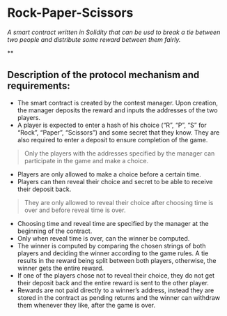 
# Rock-Paper-Scissors
*A smart contract written in Solidity that can be usd to break a tie between two people and distribute some reward between them fairly.*

**

## Description of the protocol mechanism and requirements:



 - The smart contract is created by the contest manager. Upon creation,
   the manager deposits the reward and inputs the addresses of the two
   players.
 - A player is expected to enter a hash of his choice (“R”, “P”, “S” for
   “Rock”, “Paper”, “Scissors”) and some secret that they know. They are
   also required to enter a deposit to ensure completion of the game.

> Only the players with the addresses specified by the manager can
> participate in the game and make a choice.

 - Players are only allowed to make a choice before a certain time.
 - Players can then reveal their choice and secret to be able to receive
   their deposit back. 
   

> They are only allowed to reveal their choice after choosing time is
> over and before reveal time is over.

 - Choosing time and reveal time are specified by the manager at the
   beginning of the contract.
 - Only when reveal time is over, can the winner be computed.
 - The winner is computed by comparing the chosen strings of both
   players and deciding the winner according to the game rules. A tie
   results in the reward being split between both players, otherwise,
   the winner gets the entire reward.
 - If one of the players chose not to reveal their choice, they do not
   get their deposit back and the entire reward is sent to the other
   player.
 - Rewards are not paid directly to a winner’s address, instead they are
   stored in the contract as pending returns and the winner can withdraw
   them whenever they like, after the game is over.
